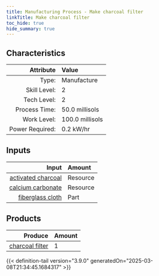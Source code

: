 ```yaml
---
title: Manufacturing Process - Make charcoal filter
linkTitle: Make charcoal filter
toc_hide: true
hide_summary: true
---
```

<!-- This is generated by the MarsSim HelpGenertor, do not edit. -->


## Characteristics

| Attribute      | Value |
|--------:|:------|
|Type:|Manufacture|
|Skill Level:|2|
|Tech Level:|2|
|Process Time:|50.0 millisols|
|Work Level:|100.0 millisols|
|Power Required:|0.2 kW/hr|

## Inputs

| Input      | Amount |
|--------:|:------|
|[activated charcoal](/docs/definitions/resource/activated-charcoal)|Resource|1.0 kg|
|[calcium carbonate](/docs/definitions/resource/calcium-carbonate)|Resource|1.0 kg|
|[fiberglass cloth](/docs/definitions/part/fiberglass-cloth)|Part|1|

## Products


| Produce      | Amount |
|--------:|:------|
|[charcoal filter](/docs/definitions/part/charcoal-filter)|1|



{{< definition-tail version="3.9.0" generatedOn="2025-03-08T21:34:45.1684317" >}}



